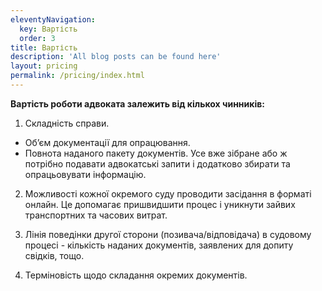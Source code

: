 ```yaml
---
eleventyNavigation:
  key: Вартість
  order: 3
title: Вартість
description: 'All blog posts can be found here'
layout: pricing
permalink: /pricing/index.html
---
```


**Вартість роботи адвоката залежить від кількох чинників:**

1. Складність справи.

- Об’єм документації для опрацювання.
- Повнота наданого пакету документів. Усе вже зібране або ж потрібно подавати адвокатські запити і додатково збирати та опрацьовувати інформацію.

2. Можливості кожної окремого суду проводити засідання в форматі онлайн. Це допомагає пришвидшити процес і уникнути зайвих транспортних та часових витрат.

3. Лінія поведінки другої сторони (позивача/відповідача) в судовому процесі - кількість наданих документів, заявлених для допиту свідків, тощо.

4. Терміновість щодо складання окремих документів.

